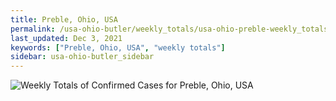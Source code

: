 ```yaml
---
title: Preble, Ohio, USA
permalink: /usa-ohio-butler/weekly_totals/usa-ohio-preble-weekly_totals.html
last_updated: Dec 3, 2021
keywords: ["Preble, Ohio, USA", "weekly totals"]
sidebar: usa-ohio-butler_sidebar
---
```


![Weekly Totals of Confirmed Cases for Preble, Ohio, USA](/covid_tracker/images/graphs/usa-ohio-preble-weekly_totals_graph.png)
